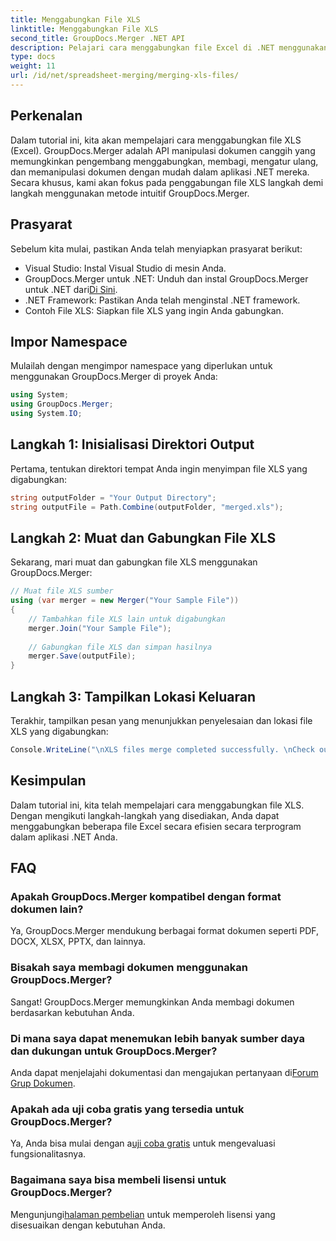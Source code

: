 ```yaml
---
title: Menggabungkan File XLS
linktitle: Menggabungkan File XLS
second_title: GroupDocs.Merger .NET API
description: Pelajari cara menggabungkan file Excel di .NET menggunakan GroupDocs.Merger untuk manipulasi dokumen yang lancar. Ikuti tutorial langkah demi langkah kami.
type: docs
weight: 11
url: /id/net/spreadsheet-merging/merging-xls-files/
---
```

## Perkenalan
Dalam tutorial ini, kita akan mempelajari cara menggabungkan file XLS (Excel). GroupDocs.Merger adalah API manipulasi dokumen canggih yang memungkinkan pengembang menggabungkan, membagi, mengatur ulang, dan memanipulasi dokumen dengan mudah dalam aplikasi .NET mereka. Secara khusus, kami akan fokus pada penggabungan file XLS langkah demi langkah menggunakan metode intuitif GroupDocs.Merger.
## Prasyarat
Sebelum kita mulai, pastikan Anda telah menyiapkan prasyarat berikut:
- Visual Studio: Instal Visual Studio di mesin Anda.
-  GroupDocs.Merger untuk .NET: Unduh dan instal GroupDocs.Merger untuk .NET dari[Di Sini](https://releases.groupdocs.com/merger/net/).
- .NET Framework: Pastikan Anda telah menginstal .NET framework.
- Contoh File XLS: Siapkan file XLS yang ingin Anda gabungkan.

## Impor Namespace
Mulailah dengan mengimpor namespace yang diperlukan untuk menggunakan GroupDocs.Merger di proyek Anda:
```csharp
using System; 
using GroupDocs.Merger;
using System.IO;
```
## Langkah 1: Inisialisasi Direktori Output
Pertama, tentukan direktori tempat Anda ingin menyimpan file XLS yang digabungkan:
```csharp
string outputFolder = "Your Output Directory";
string outputFile = Path.Combine(outputFolder, "merged.xls");
```
## Langkah 2: Muat dan Gabungkan File XLS
Sekarang, mari muat dan gabungkan file XLS menggunakan GroupDocs.Merger:
```csharp
// Muat file XLS sumber
using (var merger = new Merger("Your Sample File"))
{
    // Tambahkan file XLS lain untuk digabungkan
    merger.Join("Your Sample File");
    
    // Gabungkan file XLS dan simpan hasilnya
    merger.Save(outputFile);
}
```
## Langkah 3: Tampilkan Lokasi Keluaran
Terakhir, tampilkan pesan yang menunjukkan penyelesaian dan lokasi file XLS yang digabungkan:
```csharp
Console.WriteLine("\nXLS files merge completed successfully. \nCheck output in {0}", outputFolder);
```

## Kesimpulan
Dalam tutorial ini, kita telah mempelajari cara menggabungkan file XLS. Dengan mengikuti langkah-langkah yang disediakan, Anda dapat menggabungkan beberapa file Excel secara efisien secara terprogram dalam aplikasi .NET Anda.

## FAQ
### Apakah GroupDocs.Merger kompatibel dengan format dokumen lain?
Ya, GroupDocs.Merger mendukung berbagai format dokumen seperti PDF, DOCX, XLSX, PPTX, dan lainnya.
### Bisakah saya membagi dokumen menggunakan GroupDocs.Merger?
Sangat! GroupDocs.Merger memungkinkan Anda membagi dokumen berdasarkan kebutuhan Anda.
### Di mana saya dapat menemukan lebih banyak sumber daya dan dukungan untuk GroupDocs.Merger?
Anda dapat menjelajahi dokumentasi dan mengajukan pertanyaan di[Forum Grup Dokumen](https://forum.groupdocs.com/c/merger/32).
### Apakah ada uji coba gratis yang tersedia untuk GroupDocs.Merger?
 Ya, Anda bisa mulai dengan a[uji coba gratis](https://releases.groupdocs.com/) untuk mengevaluasi fungsionalitasnya.
### Bagaimana saya bisa membeli lisensi untuk GroupDocs.Merger?
 Mengunjungi[halaman pembelian](https://purchase.groupdocs.com/buy) untuk memperoleh lisensi yang disesuaikan dengan kebutuhan Anda.